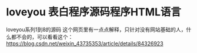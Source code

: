 # loveyou  表白程序源码程序HTML语言
loveyou系列1到8的源码
这个网页里有一点点解释，只针对没有网站基础的人，什么都不会的，可以看看这个：<a href='http://loveyue1.sinaapp.com/love/index.html' target="_blank">https://blog.csdn.net/weixin_43735353/article/details/84326923</a>
